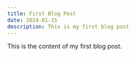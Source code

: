 ```yaml
---
title: First Blog Post
date: 2024-01-15
description: This is my first blog post
---
```


This is the content of my first blog post.
